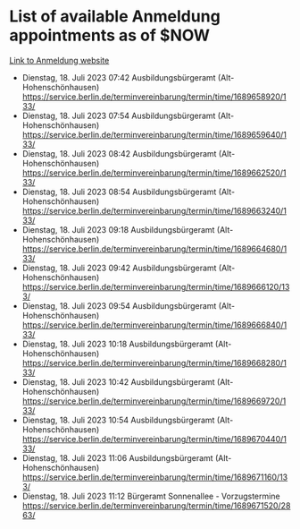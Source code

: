# List of available Anmeldung appointments as of $NOW
[Link to Anmeldung website](https://service.berlin.de/terminvereinbarung/termin/tag.php?termin=1&anliegen[]=120686&dienstleisterlist=122210,122217,327316,122219,327312,122227,327314,122231,327346,122243,327348,122254,122252,329742,122260,329745,122262,329748,122271,327278,122273,327274,122277,327276,330436,122280,327294,122282,327290,122284,327292,122291,327270,122285,327266,122286,327264,122296,327268,150230,329760,122297,327286,122294,327284,122312,329763,122314,329775,122304,327330,122311,327334,122309,327332,317869,122281,327352,122279,329772,122283,122276,327324,122274,327326,122267,329766,122246,327318,122251,327320,122257,327322,122208,327298,122226,327300&herkunft=http%3A%2F%2Fservice.berlin.de%2Fdienstleistung%2F120686%2F)
- Dienstag, 18. Juli 2023 07:42 Ausbildungsbürgeramt (Alt- Hohenschönhausen) https://service.berlin.de/terminvereinbarung/termin/time/1689658920/133/
- Dienstag, 18. Juli 2023 07:54 Ausbildungsbürgeramt (Alt- Hohenschönhausen) https://service.berlin.de/terminvereinbarung/termin/time/1689659640/133/
- Dienstag, 18. Juli 2023 08:42 Ausbildungsbürgeramt (Alt- Hohenschönhausen) https://service.berlin.de/terminvereinbarung/termin/time/1689662520/133/
- Dienstag, 18. Juli 2023 08:54 Ausbildungsbürgeramt (Alt- Hohenschönhausen) https://service.berlin.de/terminvereinbarung/termin/time/1689663240/133/
- Dienstag, 18. Juli 2023 09:18 Ausbildungsbürgeramt (Alt- Hohenschönhausen) https://service.berlin.de/terminvereinbarung/termin/time/1689664680/133/
- Dienstag, 18. Juli 2023 09:42 Ausbildungsbürgeramt (Alt- Hohenschönhausen) https://service.berlin.de/terminvereinbarung/termin/time/1689666120/133/
- Dienstag, 18. Juli 2023 09:54 Ausbildungsbürgeramt (Alt- Hohenschönhausen) https://service.berlin.de/terminvereinbarung/termin/time/1689666840/133/
- Dienstag, 18. Juli 2023 10:18 Ausbildungsbürgeramt (Alt- Hohenschönhausen) https://service.berlin.de/terminvereinbarung/termin/time/1689668280/133/
- Dienstag, 18. Juli 2023 10:42 Ausbildungsbürgeramt (Alt- Hohenschönhausen) https://service.berlin.de/terminvereinbarung/termin/time/1689669720/133/
- Dienstag, 18. Juli 2023 10:54 Ausbildungsbürgeramt (Alt- Hohenschönhausen) https://service.berlin.de/terminvereinbarung/termin/time/1689670440/133/
- Dienstag, 18. Juli 2023 11:06 Ausbildungsbürgeramt (Alt- Hohenschönhausen) https://service.berlin.de/terminvereinbarung/termin/time/1689671160/133/
- Dienstag, 18. Juli 2023 11:12 Bürgeramt Sonnenallee - Vorzugstermine https://service.berlin.de/terminvereinbarung/termin/time/1689671520/2863/

